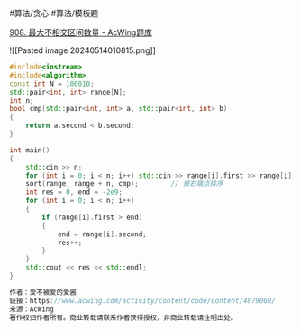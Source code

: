
#算法/贪心 #算法/模板题 

[908. 最大不相交区间数量 - AcWing题库](https://www.acwing.com/problem/content/910/)


![[Pasted image 20240514010815.png]]


```cpp
#include<iostream>
#include<algorithm>
const int N = 100010;
std::pair<int, int> range[N];
int n;
bool cmp(std::pair<int, int> a, std::pair<int, int> b)
{
    return a.second < b.second;
}

int main()
{
    std::cin >> n;
    for (int i = 0; i < n; i++) std::cin >> range[i].first >> range[i].second;
    sort(range, range + n, cmp);        // 按右端点排序
    int res = 0, end = -2e9;
    for (int i = 0; i < n; i++)
    {
        if (range[i].first > end)
        {
            end = range[i].second;
            res++;
        }
    }
    std::cout << res << std::endl;
}

作者：爱不被爱的爱酱
链接：https://www.acwing.com/activity/content/code/content/4879068/
来源：AcWing
著作权归作者所有。商业转载请联系作者获得授权，非商业转载请注明出处。
```